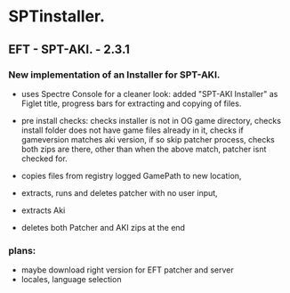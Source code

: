 # SPTinstaller.
## EFT - SPT-AKI. - 2.3.1

### New implementation of an Installer for SPT-AKI.
- uses Spectre Console for a cleaner look:
added "SPT-AKI Installer" as Figlet title,
progress bars for extracting and copying of files.

- pre install checks:
checks installer is not in OG game directory,
checks install folder does not have game files already in it,
checks if gameversion matches aki version, if so skip patcher process,
checks both zips are there, other than when the above match, patcher isnt checked for.

- copies files from registry logged GamePath to new location,
- extracts, runs and deletes patcher with no user input,
- extracts Aki
- deletes both Patcher and AKI zips at the end

### plans:
- maybe download right version for EFT patcher and server
- locales, language selection